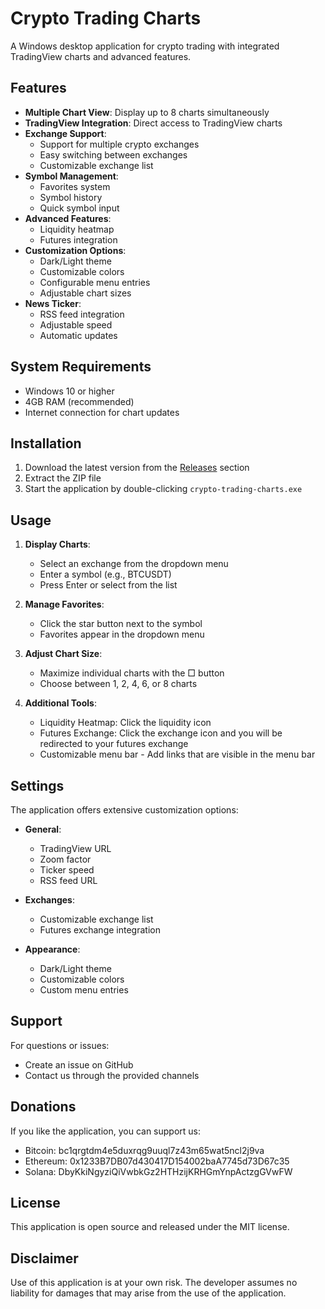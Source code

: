 # Crypto Trading Charts

A Windows desktop application for crypto trading with integrated TradingView charts and advanced features.

## Features

- **Multiple Chart View**: Display up to 8 charts simultaneously
- **TradingView Integration**: Direct access to TradingView charts
- **Exchange Support**: 
  - Support for multiple crypto exchanges
  - Easy switching between exchanges
  - Customizable exchange list
- **Symbol Management**:
  - Favorites system
  - Symbol history
  - Quick symbol input
- **Advanced Features**:
  - Liquidity heatmap
  - Futures integration
- **Customization Options**:
  - Dark/Light theme
  - Customizable colors
  - Configurable menu entries
  - Adjustable chart sizes
- **News Ticker**: 
  - RSS feed integration
  - Adjustable speed
  - Automatic updates

## System Requirements

- Windows 10 or higher
- 4GB RAM (recommended)
- Internet connection for chart updates

## Installation

1. Download the latest version from the [Releases](https://github.com/CryptoMikeAM/crypto-trading-charts/releases) section
2. Extract the ZIP file
3. Start the application by double-clicking `crypto-trading-charts.exe`

## Usage

1. **Display Charts**:
   - Select an exchange from the dropdown menu
   - Enter a symbol (e.g., BTCUSDT)
   - Press Enter or select from the list

2. **Manage Favorites**:
   - Click the star button next to the symbol
   - Favorites appear in the dropdown menu

3. **Adjust Chart Size**:
   - Maximize individual charts with the □ button
   - Choose between 1, 2, 4, 6, or 8 charts

4. **Additional Tools**:
   - Liquidity Heatmap: Click the liquidity icon
   - Futures Exchange: Click the exchange icon and you will be redirected to your futures exchange
   - Customizable menu bar - Add links that are visible in the menu bar

## Settings

The application offers extensive customization options:

- **General**:
  - TradingView URL
  - Zoom factor
  - Ticker speed
  - RSS feed URL

- **Exchanges**:
  - Customizable exchange list
  - Futures exchange integration

- **Appearance**:
  - Dark/Light theme
  - Customizable colors
  - Custom menu entries

## Support

For questions or issues:
- Create an issue on GitHub
- Contact us through the provided channels

## Donations

If you like the application, you can support us:
- Bitcoin: bc1qrgtdm4e5duxrqg9uuql7z43m65wat5ncl2j9va
- Ethereum: 0x1233B7DB07d430417D154002baA7745d73D67c35
- Solana: DbyKkiNgyziQiVwbkGz2HTHzijKRHGmYnpActzgGVwFW

## License

This application is open source and released under the MIT license.

## Disclaimer

Use of this application is at your own risk. The developer assumes no liability for damages that may arise from the use of the application. 